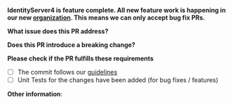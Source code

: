 **IdentityServer4 is feature complete. All new feature work is happening in our new [organization](https://github.com/duendesoftware). This means we can only accept bug fix PRs.**

**What issue does this PR address?**


**Does this PR introduce a breaking change?**


**Please check if the PR fulfills these requirements**
- [ ] The commit follows our [guidelines](https://github.com/IdentityServer/IdentityServer4/blob/main/.github/CONTRIBUTING.md)
- [ ] Unit Tests for the changes have been added (for bug fixes / features)

**Other information**:
